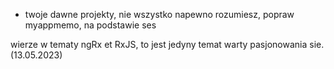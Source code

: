 - twoje dawne projekty, nie wszystko napewno rozumiesz, popraw myappmemo, na podstawie ses

wierze w tematy ngRx et RxJS, to jest jedyny temat warty pasjonowania sie. (13.05.2023)